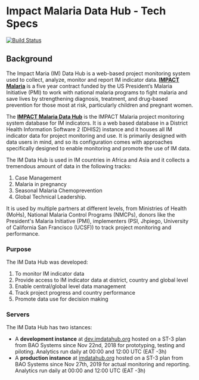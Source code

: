 

# Impact Malaria Data Hub - Tech Specs 

[![Build Status](https://travis-ci.com/INyabuto/im-data-hub.svg?branch=master)](https://travis-ci.com/INyabuto/im-data-hub)

## Background

The Impact Maria (IM) Data Hub is a web-based project monitoring system used to collect, analyze, monitor and report IM indicator data. [__IMPACT Malaria__](https://imdpactmalaria.org) is a five year contract funded by the US President’s Malaria Initiative (PMI) to work with national malaria programs to fight malaria and save lives by strengthening diagnosis, treatment, and drug-based prevention for those most at risk, particularly children and pregnant women.

The [__IMPACT Malaria Data Hub__](https://imdatahub.org) is the IMPACT Malaria project monitoring system database for IM indicators. It is a web based database in a District Health Information Software 2 (DHIS2) instance and it houses all IM indicator data for project monitoring and use. It is primarily designed with data users in mind, and so its configuration comes with approaches specifically designed to enable monitoring and promote the use of IM data.

The IM Data Hub is used in IM countries in Africa and Asia and it collects a tremendous amount of data in the following tracks:

1.  Case Management
2.  Malaria in pregnancy 
3.  Seasonal Malaria Chemoprevention
4.  Global Technical Leadership.

It is used by multiple partners at different levels, from Ministries of Health (MoHs), National Malaria Control Programs (NMCPs), donors like the President's Malaria Initiative (PMI), implementers (PSI, Jhpiego, University of California San Francisco (UCSF)) to track project monitoring and performance.

### Purpose
The IM Data Hub was developed:

1. To monitor IM indicator data
2. Provide access to IM indicator data at district, country and global level
3. Enable central/global level data management
4. Track project progress and country performance 
5. Promote data use for decision making

### Servers
The IM Data Hub has two istances:

- A __development instance__ at [dev.imdatahub.org](https://dev.imdatahub.org) hosted on a ST-3 plan from BAO Systems since Nov 22nd, 2018 for prototyping, testing and piloting. Analytics run daily at 00:00 and 12:00 UTC (EAT -3h)
- A __production instance__ at [imdatahub.org](https://imdatahub.org) hosted on a ST-3 plan from BAO Systems since Nov 27th, 2019 for actual monitoring and reporting. Analytics run daily at 00:00 and 12:00 UTC (EAT -3h)
